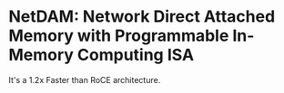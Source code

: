 # NetDAM: Network Direct Attached Memory with Programmable In-Memory Computing ISA

It's a 1.2x Faster than RoCE architecture.
